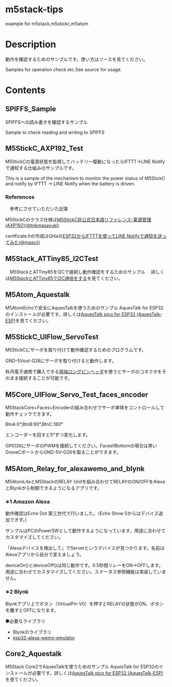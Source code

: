 # m5stack-tips
 example for m5stack,m5stickc,m5atom

# Description
 動作を確認するためのサンプルです。使い方はソースを見てください。

 Samples for operation check etc.See source for usage.

# Contents
## SPIFFS_Sample
 SPIFFSへの読み書きを確認するサンプル

Sample to check reading and writing to SPIFFS

## M5StickC_AXP192_Test
 M5StickCの電源状態を監視してバッテリー駆動になったらIFTTT→LINE Notifyで通知する仕組みのサンプルです。

This is a sample of the mechanism to monitor the power status of M5StickC and notify by IFTTT → LINE Notify when the battery is driven.
### References
　参考にさせていただいた記事

 M5StickCのクラス仕様は[M5StickC非公式日本語リファレンス-電源管理(AXP192)](https://lang-ship.com/reference/unofficial/M5StickC/Class/AXP192/)[(@tnkmasayuki)](https://twitter.com/tnkmasayuki)

 certificate.hの作成はQiitaの[ESP32からIFTTTを使ってLINE Notifyで通知を送ってみた](https://qiita.com/mascii/items/4c366ad4709469d5fda9)[(@mascii)](https://qiita.com/mascii)

## M5Stack_ATTiny85_I2CTest
　M5StackとATTiny85をI2Cで接続し動作確認をするためのサンプル
　詳しくは[M5StackとATTiny85でI2C通信をする](https://raspberrypi.mongonta.com/howto-connect-m5stack-and-attiny85-via-i2c/)を見てください。

## M5Atom_Aquestalk
  M5AtomEchoで安全にAquesTalkを使うためのサンプル
  AquesTalk for ESP32のインストールが必要です。詳しくは[AquesTalk pico for ESP32
(AquesTalk-ESP)](https://www.a-quest.com/products/aquestalk_pico_esp32.html)を見てください。

## M5StickC_UIFlow_ServoTest
  M5StickCにサーボを取り付けて動作確認するためのプログラムです。

  GND-5Vout-G26にサーボを取り付けると動作します。

  秋月電子通商で購入できる[両端ロングピンヘッダ](https://github.com/mongonta0716/m5stack-tips)を使うとサーボのコネクタをそのまま接続することが可能です。

## M5Core_UIFlow_Servo_Test_faces_encoder
  M5StackCore+Faces+Encoderの組み合わせでサーボ単体をコントロールして動作チェックできます。

  BtnA:0°,BtnB:90°,BtnC:180°

  エンコーダーを回すと5°ずつ変化します。

  GPIO26にサーボのPWMを接続してください。FacesⅡBottomの場合は黒いGroveCポートからGND-5V-G26を取ることができます。

## M5Atom_Relay_for_alexawemo_and_blynk
  M5AtomLiteとM5StackのRELAY Unitを組み合わせてRELAYのON/OFFをAlexaとBlynkから制御できるようになるアプリです。

### ※1 Amazon Alexa

 動作確認はEcho Dot 第三世代で行いました。（Echo Show 5からはデバイス追加できず。)

 サンプルはPCのPowerSWとして動作するようになっています。用途に合わせてカスタマイズしてください。

 「Alexaデバイスを検出して」でServerというデバイスが見つかります。名前はAlexaアプリから自分で変えましょう。

 deviceOn()とdeviceOff()は同じ動作です。0.5秒間リレーをON→OFFします。用途に合わせてカスタマイズしてください。ステータス参照機能は実装していません。

### ※2 Blynk
 Blynkアプリ上でボタン（VirtualPin V0）を押すとRELAYの状態がON、ボタンを離すとOFFになります。

●必要なライブラリ
- Blynkのライブラリ
- [esp32-alexa-wemo-emulator](https://github.com/mongonta0716/esp32-alexa-wemo-emulator)

## Core2_Aquestalk
  M5Stack Core2でAquesTalkを使うためのサンプル
  AquesTalk for ESP32のインストールが必要です。詳しくは[AquesTalk pico for ESP32
(AquesTalk-ESP)](https://www.a-quest.com/products/aquestalk_pico_esp32.html)を見てください。


